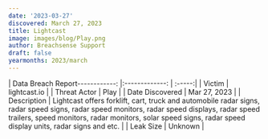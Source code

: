 ```yaml
---
date: '2023-03-27'
discovered: March 27, 2023
title: Lightcast
image: images/blog/Play.png
author: Breachsense Support
draft: false
yearmonths: 2023/march
---
```


| Data Breach Report------------:     |:-------------:    | :-----:|
| Victim      | lightcast.io      | 
| Threat Actor      | Play      | 
| Date Discovered      | Mar 27, 2023      | 
| Description      | Lightcast offers forklift, cart, truck and automobile radar signs, radar speed signs, radar speed monitors, radar speed displays, radar speed trailers, speed monitors, radar monitors, solar speed signs, radar speed display units, radar signs and etc.      | 
| Leak Size      | Unknown      | 

